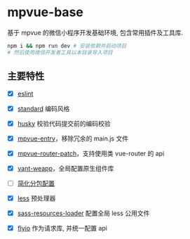 # mpvue-base
基于 mpvue 的微信小程序开发基础环境, 包含常用插件及工具库.

``` sh
npm i && npm run dev # 安装依赖并启动项目
# 然后使用微信开发者工具以本目录导入项目
```

## 主要特性
- [x] [eslint](https://eslint.org/demo)
- [x] [standard](https://github.com/standard/standard) 编码风格
- [x] [husky](https://github.com/typicode/husky) 校验代码提交前的编码校验
- [x] [mpvue-entry](https://github.com/F-loat/mpvue-entry)，移除冗余的 main.js 文件
- [x] [mpvue-router-patch](https://github.com/F-loat/mpvue-router-patch)，支持使用类 vue-router 的 api
- [x] [vant-weapp](https://github.com/youzan/vant-weapp)，全局配置原生组件库
- [ ] [简化分包配置](https://developers.weixin.qq.com/miniprogram/dev/framework/subpackages/basic.html)
- [x] [less](https://less.bootcss.com/) 预处理器
- [x] [sass-resources-loader](https://github.com/shakacode/sass-resources-loader) 配置全局 less 公用文件
- [x] [flyio](https://www.npmjs.com/package/flyio) 作为请求库, 并统一配置 api

